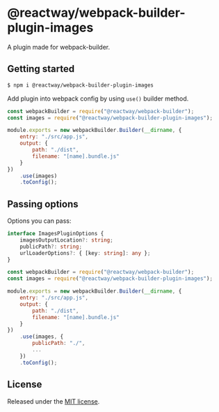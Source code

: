 # @reactway/webpack-builder-plugin-images

A plugin made for webpack-builder.

## Getting started

```sh
$ npm i @reactway/webpack-builder-plugin-images
```

Add plugin into webpack config by using `use()` builder method.

```js
const webpackBuilder = require("@reactway/webpack-builder");
const images = require("@reactway/webpack-builder-plugin-images");

module.exports = new webpackBuilder.Builder(__dirname, {
    entry: "./src/app.js",
    output: {
        path: "./dist",
        filename: "[name].bundle.js"
    }
})
    .use(images)
    .toConfig();
```

## Passing options

Options you can pass:

```ts
interface ImagesPluginOptions {
    imagesOutputLocation?: string;
    publicPath?: string;
    urlLoaderOptions?: { [key: string]: any };
}
```

```js
const webpackBuilder = require("@reactway/webpack-builder");
const images = require("@reactway/webpack-builder-plugin-images");

module.exports = new webpackBuilder.Builder(__dirname, {
    entry: "./src/app.js",
    output: {
        path: "./dist",
        filename: "[name].bundle.js"
    }
})
    .use(images, {
        publicPath: "./",
        ...
    })
    .toConfig();
```

## License

Released under the [MIT license](LICENSE).
